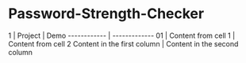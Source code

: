 # Password-Strength-Checker

1 | Project | Demo
------------ | -------------
01 | Content from cell 1 | Content from cell 2
Content in the first column | Content in the second column